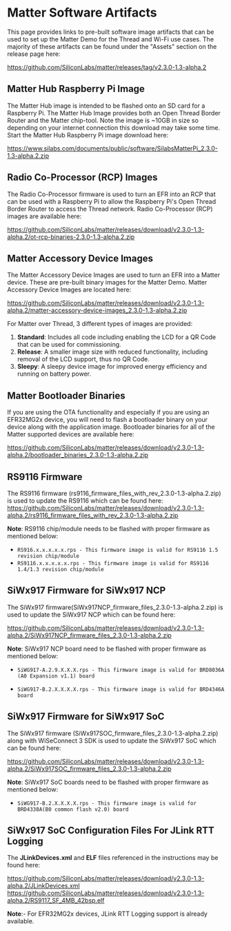 # Matter Software Artifacts

This page provides links to pre-built software image artifacts that can be
used to set up the Matter Demo for the Thread and Wi-Fi use cases. The majority of these artifacts can be found under the "Assets" section on the release page here:

https://github.com/SiliconLabs/matter/releases/tag/v2.3.0-1.3-alpha.2

## Matter Hub Raspberry Pi Image

The Matter Hub image is intended to be flashed onto an SD card for a Raspberry
Pi. The Matter Hub Image provides both an Open Thread Border Router and the
Matter chip-tool. Note the image is ~10GB in size so depending on your internet
connection this download may take some time. Start the Matter Hub Raspberry Pi
image download here:

https://www.silabs.com/documents/public/software/SilabsMatterPi_2.3.0-1.3-alpha.2.zip

## Radio Co-Processor (RCP) Images

The Radio Co-Processor firmware is used to turn an EFR into an RCP that can be
used with a Raspberry Pi to allow the Raspberry Pi's Open Thread Border Router
to access the Thread network. Radio Co-Processor (RCP) images are available here:

https://github.com/SiliconLabs/matter/releases/download/v2.3.0-1.3-alpha.2/ot-rcp-binaries-2.3.0-1.3-alpha.2.zip

## Matter Accessory Device Images

The Matter Accessory Device Images are used to turn an EFR into a Matter device.
These are pre-built binary images for the Matter Demo. Matter Accessory Device
Images are located here:

https://github.com/SiliconLabs/matter/releases/download/v2.3.0-1.3-alpha.2/matter-accessory-device-images_2.3.0-1.3-alpha.2.zip

For Matter over Thread, 3 different types of images are provided:

1. **Standard**: Includes all code including enabling the LCD for a QR Code that can be used for commissioning.
2. **Release**: A smaller image size with reduced functionality, including removal of the LCD support, thus no QR Code.
3. **Sleepy**: A sleepy device image for improved energy efficiency and running on battery power.

## Matter Bootloader Binaries

If you are using the OTA functionality and especially if you are using an
EFR32MG2x device, you will need to flash a bootloader binary on your device along
with the application image. Bootloader binaries for all of the Matter supported
devices are available here:

https://github.com/SiliconLabs/matter/releases/download/v2.3.0-1.3-alpha.2/bootloader_binaries_2.3.0-1.3-alpha.2.zip

## RS9116 Firmware

The RS9116 firmware (rs9116_firmware_files_with_rev_2.3.0-1.3-alpha.2.zip) is used to update the RS9116 which can be found here:
https://github.com/SiliconLabs/matter/releases/download/v2.3.0-1.3-alpha.2/rs9116_firmware_files_with_rev_2.3.0-1.3-alpha.2.zip

**Note**:
RS9116 chip/module needs to be flashed with proper firmware as mentioned below:

- `RS916.x.x.x.x.x.rps - This firmware image is valid for RS9116 1.5 revision chip/module`
- `RS9116.x.x.x.x.x.rps - This firmware image is valid for RS9116 1.4/1.3 revision chip/module`

## SiWx917 Firmware for SiWx917 NCP

The SiWx917 firmware(SiWx917NCP_firmware_files_2.3.0-1.3-alpha.2.zip) is used to update the SiWx917 NCP which can be found here:

https://github.com/SiliconLabs/matter/releases/download/v2.3.0-1.3-alpha.2/SiWx917NCP_firmware_files_2.3.0-1.3-alpha.2.zip

**Note**:
SiWx917 NCP board need to be flashed with proper firmware as mentioned below:
- `SiWG917-A.2.9.X.X.X.rps - This firmware image is valid for BRD8036A (A0 Expansion v1.1) board`

- `SiWG917-B.2.X.X.X.X.rps - This firmware image is valid for BRD4346A board`

## SiWx917 Firmware for SiWx917 SoC

The SiWx917 firmware (SiWx917SOC_firmware_files_2.3.0-1.3-alpha.2.zip) along with WiSeConnect 3 SDK is used to update the SiWx917 SoC which can be found here:

https://github.com/SiliconLabs/matter/releases/download/v2.3.0-1.3-alpha.2/SiWx917SOC_firmware_files_2.3.0-1.3-alpha.2.zip

**Note**:
SiWx917 SoC boards need to be flashed with proper firmware as mentioned below:

- `SiWG917-B.2.X.X.X.X.rps - This firmware image is valid for BRD4338A(B0 common flash v2.0) board`

## SiWx917 SoC Configuration Files For JLink RTT Logging

The **JLinkDevices.xml** and **ELF** files referenced in the instructions may be found 
here:

https://github.com/SiliconLabs/matter/releases/download/v2.3.0-1.3-alpha.2/JLinkDevices.xml
https://github.com/SiliconLabs/matter/releases/download/v2.3.0-1.3-alpha.2/RS9117_SF_4MB_42bsp.elf

**Note**:- For EFR32MG2x devices, JLink RTT Logging support is already available.
